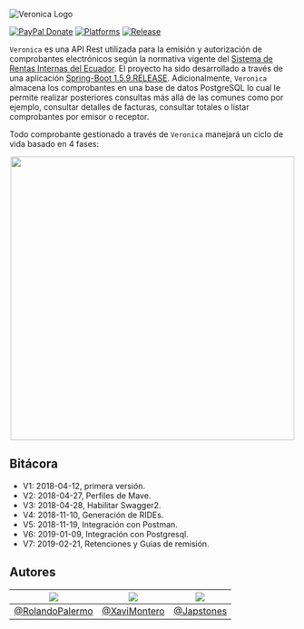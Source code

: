 ![Veronica Logo](https://raw.githubusercontent.com/rolandopalermo/Veronica/master/static/veronica.jpg)

[![PayPal Donate](http://ionicabizau.github.io/badges/paypal.svg?style=plastic&colorB=68B7EB)]()
[![Platforms](https://img.shields.io/badge/plaform-windows%20%7C%20linux%20%7C%20macOS-blue.svg?style=plastic&colorB=68B7EB)]()
[![Release](https://img.shields.io/badge/version-1.0.0-green.svg?style=plastic&colorB=68B7EB)]()

`Veronica` es una API Rest utilizada para la emisión y autorización de comprobantes electrónicos según la normativa vigente del [Sistema de Rentas Internas del Ecuador](http://www.sri.gob.ec/). El proyecto ha sido desarrollado a través de una aplicación [Spring-Boot 1.5.9.RELEASE](https://mvnrepository.com/artifact/org.springframework.boot/spring-boot/1.5.9.RELEASE). Adicionalmente, `Veronica` almacena los comprobantes en una base de datos PostgreSQL lo cual le permite realizar posteriores consultas más allá de las comunes como por ejemplo, consultar detalles de facturas, consultar totales o listar comprobantes por emisor o receptor.

Todo comprobante gestionado a través de `Veronica` manejará un ciclo de vida basado en 4 fases:
<p align="center">
<img src="https://raw.githubusercontent.com/rolandopalermo/veronica/master/static/veronica_ciclo_vida.png" width="500">
</p>

## Bitácora

- V1: 2018-04-12, primera versión.
- V2: 2018-04-27, Perfiles de Mave.
- V3: 2018-04-28, Habilitar Swagger2.
- V4: 2018-11-10, Generación de RIDEs.
- V5: 2018-11-19, Integración con Postman.
- V6: 2019-01-09, Integración con Postgresql.
- V7: 2019-02-21, Retenciones y Guías de remisión.

## Autores

| [![](https://avatars1.githubusercontent.com/u/11875482?v=4&s=80)](https://github.com/rolandopalermo) | [![](https://avatars2.githubusercontent.com/u/24358710?s=80&v=4)](https://github.com/XaviMontero) | [![](https://avatars0.githubusercontent.com/u/3452663?s=80&v=4)](https://github.com/XaviMontero) |
|-|-|-|
| [@RolandoPalermo](https://github.com/rolandopalermo) | [@XaviMontero](https://github.com/XaviMontero) | [@Japstones](https://github.com/japstones) |